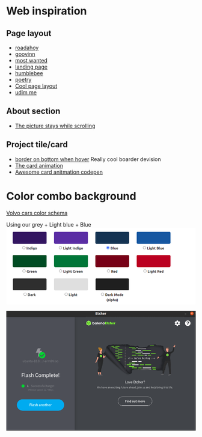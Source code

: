 # Web inspiration

## Page layout
- [roadahoy](https://roadahoy.com/travels)
- [goovinn](https://www.goovinn.se/)
- [most wanted](https://www.react-most-wanted.com/)
- [landing page](https://github.com/front10/landing-page-create-react-app)
- [humblebee](https://www.humblebee.se/)
- [poetry](https://python-poetry.org/)
- [Cool page layout](https://www.paloaltonetworks.com/prisma/cloud/cloud-workload-protection-platform)
- [udim me](https://udim.me/)

## About section
- [The picture stays while scrolling](https://www.paloaltonetworks.com/prisma/cloud/cloud-workload-protection-platform)

## Project tile/card
- [border on bottom when hover](https://moderncss.dev/the-3-css-methods-for-adding-element-borders/) Really cool boarder devision
- [The card animation](https://www.framer.com/motion/)
- [Awesome card anitmation codepen](https://codesandbox.io/s/app-store-ui-using-react-and-framer-motion-ecgc2?file=/src/index.tsx)

# Color combo background

[Volvo cars color schema](https://design.volvocars.com/colour/brand-colours/)

Using our grey + Light blue + Blue
![Backgournd Color combination](./src/images/background_color_inspiration.png)

![Backgournd color](./src/images/background_combo.png)
